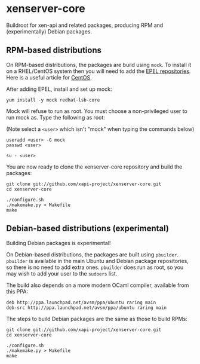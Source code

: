xenserver-core
==============

Buildroot for xen-api and related packages, producing RPM and (experimentally) Debian packages.

RPM-based distributions
-----------------------

On RPM-based distributions, the packages are build using `mock`.
To install it on a RHEL/CentOS system then you will need to add the
[EPEL repositories](http://fedoraproject.org/wiki/EPEL). 
Here is a useful article for [CentOS](http://www.rackspace.com/knowledge_center/article/installing-rhel-epel-repo-on-centos-5x-or-6x).


After adding EPEL, install and set up mock:

```
yum install -y mock redhat-lsb-core
```

Mock will refuse to run as root. You must choose a non-privileged user to
run mock as. Type the following as root:

(Note select a `<user>` which isn't "mock" when typing the commands below)

```
useradd <user> -G mock
passwd <user>

su - <user>
```

You are now ready to clone the xenserver-core repository and build the packages:

```
git clone git://github.com/xapi-project/xenserver-core.git
cd xenserver-core

./configure.sh
./makemake.py > Makefile
make
```

Debian-based distributions (experimental)
-----------------------------------------

Building Debian packages is experimental!

On Debian-based distributions, the packages are built using `pbuilder`.
`pbuilder` is available in the main Ubuntu and Debian package repositories, so there is no need to add extra ones.
`pbuilder` does run as root, so you may wish to add your user to the `sudoers` list.

The build also depends on a more modern OCaml compiler, available from this PPA:
```
deb http://ppa.launchpad.net/avsm/ppa/ubuntu raring main 
deb-src http://ppa.launchpad.net/avsm/ppa/ubuntu raring main 
```

The steps to build Debian packages are the same as those to build RPMs:

```
git clone git://github.com/xapi-project/xenserver-core.git
cd xenserver-core

./configure.sh
./makemake.py > Makefile
make
```
